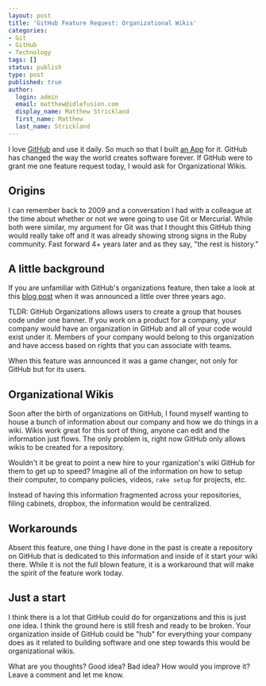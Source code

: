 ```yaml
---
layout: post
title: 'GitHub Feature Request: Organizational Wikis'
categories:
- Git
- GitHub
- Technology
tags: []
status: publish
type: post
published: true
author:
  login: admin
  email: matthew@idlefusion.com
  display_name: Matthew Strickland
  first_name: Matthew
  last_name: Strickland
---
```

I love [GitHub](http://github.com) and use it daily. So much so that I built [an App](http://gittyapp.com) for it. GitHub has changed the way the world creates software forever. If GitHub were to grant me one feature request today, I would ask for Organizational Wikis.

<!-- more -->

## Origins

I can remember back to 2009 and a conversation I had with a colleague at the time about whether or not we were going to use Git or Mercurial. While both were similar, my argument for Git was that I thought this GitHub thing would really take off and it was already showing strong signs in the Ruby community. Fast forward 4+ years later and as they say, "the rest is history."

## A little background

If you are unfamiliar with GitHub's organizations feature, then take a look at this [blog post](https://github.com/blog/674-introducing-organizations) when it was announced a little over three years ago.

TLDR: GitHub Organizations allows users to create a group that houses code under one banner. If you work on a product for a company, your company would have an organization in GitHub and all of your code would exist under it. Members of your company would belong to this organization and have access based on rights that you can associate with teams.

When this feature was announced it was a game changer, not only for GitHub but for its users.

## Organizational Wikis

Soon after the birth of organizations on GitHub, I found myself wanting to house a bunch of information about our company and how we do things in a wiki. Wikis work great for this sort of thing, anyone can edit and the information just flows. The only problem is, right now GitHub only allows wikis to be created for a repository.

Wouldn't it be great to point a new hire to your rganization's wiki GitHub for them to get up to speed? Imagine all of the information on how to setup their computer, to company policies, videos, `rake setup` for projects, etc.

Instead of having this information fragmented across your repositories, filing cabinets, dropbox, the information would be centralized.

## Workarounds

Absent this feature, one thing I have done in the past is create a repository on GitHub that is dedicated to this information and inside of it start your wiki there. While it is not the full blown feature, it is a workaround that will make the spirit of the feature work today.

## Just a start

I think there is a lot that GitHub could do for organizations and this is just one idea. I think the ground here is still fresh and ready to be broken. Your organization inside of GitHub could be "hub" for everything your company does as it related to building software and one step towards this would be organizational wikis.

What are you thoughts? Good idea? Bad idea? How would you improve it? Leave a comment and let me know.

&nbsp;
